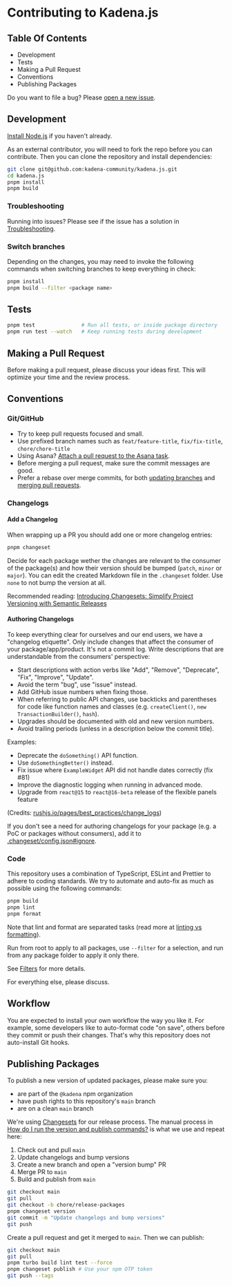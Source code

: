 # Contributing to Kadena.js

## Table Of Contents

- Development
- Tests
- Making a Pull Request
- Conventions
- Publishing Packages

Do you want to file a bug? Please [open a new issue][1].

## Development

[Install Node.js][2] if you haven't already.

As an external contributor, you will need to fork the repo before you can
contribute. Then you can clone the repository and install dependencies:

```sh
git clone git@github.com:kadena-community/kadena.js.git
cd kadena.js
pnpm install
pnpm build
```

### Troubleshooting

Running into issues? Please see if the issue has a solution in
[Troubleshooting][3].

### Switch branches

Depending on the changes, you may need to invoke the following commands when
switching branches to keep everything in check:

```sh
pnpm install
pnpm build --filter <package name>
```

## Tests

```sh
pnpm test               # Run all tests, or inside package directory
pnpm run test --watch   # Keep running tests during development
```

## Making a Pull Request

Before making a pull request, please discuss your ideas first. This will
optimize your time and the review process.

## Conventions

### Git/GitHub

- Try to keep pull requests focused and small.
- Use prefixed branch names such as `feat/feature-title`, `fix/fix-title`,
  `chore/chore-title`
- Using Asana? [Attach a pull request to the Asana task][4].
- Before merging a pull request, make sure the commit messages are good.
- Prefer a rebase over merge commits, for both [updating branches][5] and
  [merging pull requests][6].

### Changelogs

#### Add a Changelog

When wrapping up a PR you should add one or more changelog entries:

```sh
pnpm changeset
```

Decide for each package wether the changes are relevant to the consumer of the
package(s) and how their version should be bumped (`patch`, `minor` or `major`).
You can edit the created Markdown file in the `.changeset` folder. Use `none` to
not bump the version at all.

Recommended reading: [Introducing Changesets: Simplify Project Versioning with
Semantic Releases][7]

#### Authoring Changelogs

To keep everything clear for ourselves and our end users, we have a "changelog
etiquette". Only include changes that affect the consumer of your
package/app/product. It's not a commit log. Write descriptions that are
understandable from the consumers' perspective:

- Start descriptions with action verbs like "Add", "Remove", "Deprecate", "Fix",
  "Improve", "Update".
- Avoid the term "bug", use "issue" instead.
- Add GitHub issue numbers when fixing those.
- When referring to public API changes, use backticks and parentheses for code
  like function names and classes (e.g. `createClient()`,
  `new TransactionBuilder()`, `hash`).
- Upgrades should be documented with old and new version numbers.
- Avoid trailing periods (unless in a description below the commit title).

Examples:

- Deprecate the `doSomething()` API function.
- Use `doSomethingBetter()` instead.
- Fix issue where `ExampleWidget` API did not handle dates correctly (fix #81)
- Improve the diagnostic logging when running in advanced mode.
- Upgrade from `react@15` to `react@16-beta` release of the flexible panels
  feature

(Credits: [rushjs.io/pages/best_practices/change_logs][8])

If you don't see a need for authoring changelogs for your package (e.g. a PoC or
packages without consumers), add it to [.changeset/config.json#ignore][9].

### Code

This repository uses a combination of TypeScript, ESLint and Prettier to adhere
to coding standards. We try to automate and auto-fix as much as possible using
the following commands:

```sh
pnpm build
pnpm lint
pnpm format
```

Note that lint and format are separated tasks (read more at [linting vs
formatting][10]).

Run from root to apply to all packages, use `--filter` for a selection, and run
from any package folder to apply it only there.

See [Filters][11] for more details.

For everything else, please discuss.

## Workflow

You are expected to install your own workflow the way you like it. For example,
some developers like to auto-format code "on save", others before they commit or
push their changes. That's why this repository does not auto-install Git hooks.

## Publishing Packages

To publish a new version of updated packages, please make sure you:

- are part of the `@kadena` npm organization
- have push rights to this repository's `main` branch
- are on a clean `main` branch

We're using [Changesets][12] for our release process. The manual process in [How
do I run the version and publish commands?][13] is what we use and repeat here:

1.  Check out and pull `main`
2.  Update changelogs and bump versions
3.  Create a new branch and open a "version bump" PR
4.  Merge PR to `main`
5.  Build and publish from `main`

```sh
git checkout main
git pull
git checkout -b chore/release-packages
pnpm changeset version
git commit -m "Update changelogs and bump versions"
git push
```

Create a pull request and get it merged to `main`. Then we can publish:

```sh
git checkout main
git pull
pnpm turbo build lint test --force
pnpm changeset publish # Use your npm OTP token
git push --tags
```

[1]: https://github.com/kadena-community/kadena.js/issues/new/choose
[2]: https://nodejs.org/en/download/package-manager
[3]: ./docs/troubleshooting.md
[4]: https://asana.com/guide/help/api/github#gl-key
[5]:
  https://docs.github.com/en/pull-requests/collaborating-with-pull-requests/proposing-changes-to-your-work-with-pull-requests/keeping-your-pull-request-in-sync-with-the-base-branch
[6]:
  https://docs.github.com/en/pull-requests/collaborating-with-pull-requests/incorporating-changes-from-a-pull-request/merging-a-pull-request
[7]:
  https://lirantal.com/blog/introducing-changesets-simplify-project-versioning-with-semantic-releases/
[8]: https://rushjs.io/pages/best_practices/change_logs
[9]: .changeset/config.json
[10]: ./docs/lint-vs-format.md
[11]: ./docs/pnpm-turbo-filter.md
[12]: https://github.com/changesets/changesets
[13]:
  https://github.com/changesets/changesets/blob/main/docs/automating-changesets.md#how-do-i-run-the-version-and-publish-commands
